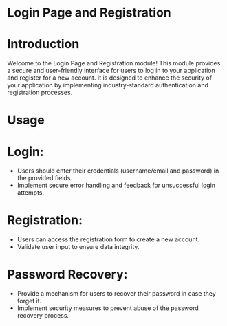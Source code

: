 # Login Page and Registration

# Introduction
Welcome to the Login Page and Registration module! This module provides a secure and user-friendly interface for users to log in to your application and register for a new account. It is designed to enhance the security of your application by implementing industry-standard authentication and registration processes.
# Usage
# Login:

- Users should enter their credentials (username/email and password) in the provided fields.
- Implement secure error handling and feedback for unsuccessful login attempts.
# Registration:

- Users can access the registration form to create a new account.
- Validate user input to ensure data integrity.
# Password Recovery:

- Provide a mechanism for users to recover their password in case they forget it.
- Implement security measures to prevent abuse of the password recovery process.
